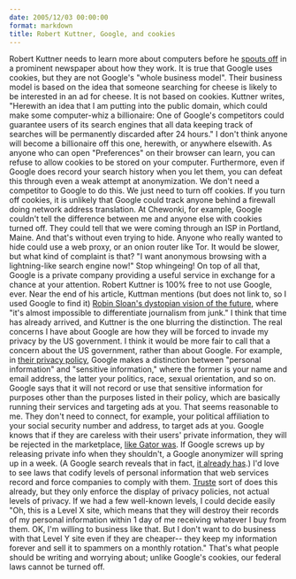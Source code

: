 ```yaml
---
date: 2005/12/03 00:00:00
format: markdown
title: Robert Kuttner, Google, and cookies
---
```

Robert Kuttner needs to learn more about computers before he <a href="http://www.boston.com/news/globe/editorial_opinion/oped/articles/2005/12/03/google_search_and_seizure/">spouts off</a> in a prominent newspaper about how they work. It is true that Google uses cookies, but they are not Google's "whole business model". Their business model is based on the idea that someone searching for cheese is likely to be interested in an ad for cheese. It is not based on cookies.
Kuttner writes, "Herewith an idea that I am putting into the public domain, which could make some computer-whiz a billionaire: One of Google's competitors could guarantee users of its search engines that all data keeping track of searches will be permanently discarded after 24 hours." I don't think anyone will become a billionaire off this one, herewith, or anywhere elsewith. As anyone who can open "Preferences" on their browser can learn, you can refuse to allow cookies to be stored on your computer. Furthermore, even if Google does record your search history when you let them, you can defeat this through even a weak attempt at anonymization. We don't need a competitor to Google to do this. We just need to turn off cookies.
If you turn off cookies, it is unlikely that Google could track anyone behind a firewall doing network address translation. At Chewonki, for example, Google couldn't tell the difference between me and anyone else with cookies turned off. They could tell that we were coming through an ISP in Portland, Maine. And that's without even trying to hide. Anyone who really wanted to hide could use a web proxy, or an onion router like Tor. It would be slower, but what kind of complaint is that? "I want anonymous browsing with a lightning-like search engine now!" Stop whingeing!
On top of all that, Google is a private company providing a useful service in exchange for a chance at your attention. Robert Kuttner is 100% free to not use Google, ever. Near the end of his article, Kuttman mentions (but does not link to, so I used Google to find it) <a href="http://www.robinsloan.com/epic/">Robin Sloan's dystopian vision of the future</a>, where "it's almost impossible to differentiate journalism from junk." I think that time has already arrived, and Kuttner is the one blurring the distinction.
The real concerns I have about Google are how they will be forced to invade my privacy by the US government. I think it would be more fair to call that a concern about the US government, rather than about Google. For example, in <a href="http://www.google.com/intl/en/privacypolicy.html">their privacy policy</a>, Google makes a distinction between "personal information" and "sensitive information," where the former is your name and email address, the latter your politics, race, sexual orientation, and so on. Google says that it will not record or use that sensitive information for purposes other than the purposes listed in their policy, which are basically running their services and targeting ads at you. That seems reasonable to me. They don't need to connect, for example, your political affiliation to your social security number and address, to target ads at you.
Google knows that if they are careless with their users' private information, they will be rejected in the marketplace, <a href="http://www.wired.com/wired/archive/13.12/spyware.html?tw=wn_tophead_3">like Gator was</a>. If Google screws up by releasing private info when they shouldn't, a Google anonymizer will spring up in a week. (A Google search reveals that in fact, <a href="http://www.imilly.com/google-cookie.htm">it already has</a>.) I'd love to see laws that codify levels of personal information that web services record and force companies to comply with them. <a href="http://www.truste.org/consumers/watchdog_advisories.php">Truste</a> sort of does this already, but they only enforce the display of privacy policies, not actual levels of privacy.
If we had a few well-known levels, I could decide easily "Oh, this is a Level X site, which means that they will destroy their records of my personal information within 1 day of me receiving whatever I buy from them. OK, I'm willing to business like that. But I don't want to do business with that Level Y site even if they are cheaper-- they keep my information forever and sell it to spammers on a monthly rotation." That's what people should be writing and worrying about; unlike Google's cookies, our federal laws cannot be turned off.

